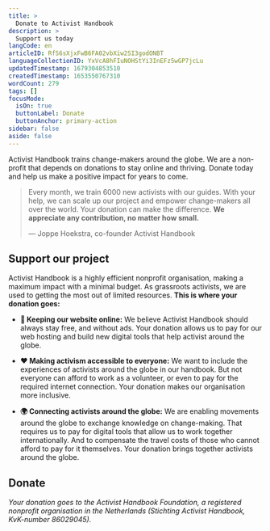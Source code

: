 ```yaml
---
title: >
  Donate to Activist Handbook
description: >
  Support us today
langCode: en
articleID: RfS6sXjxFwB6FA02vbXiw2SI3godONBT
languageCollectionID: YxVcA8hFIuNOHStYi3InEFz5wGP7jcLu
updatedTimestamp: 1679304853510
createdTimestamp: 1653550767310
wordCount: 279
tags: []
focusMode: 
  isOn: true
  buttonLabel: Donate
  buttonAnchor: primary-action
sidebar: false
aside: false
---
```


Activist Handbook trains change-makers around the globe. We are a non-profit that depends on donations to stay online and thriving. Donate today and help us make a positive impact for years to come.

<action-button buttonanchor="primary-action" buttonlabel="👉 Make small donation"></action-button>

> Every month, we train 6000 new activists with our guides. With your help, we can scale up our project and empower change-makers all over the world. Your donation can make the difference. **We appreciate any contribution, no matter how small.**
> 
> — Joppe Hoekstra, co-founder Activist Handbook

## Support our project

Activist Handbook is a highly efficient nonprofit organisation, making a maximum impact with a minimal budget. As grassroots activists, we are used to getting the most out of limited resources. **This is where your donation goes:**

-   **🔗 Keeping our website online:** We believe Activist Handbook should always stay free, and without ads. Your donation allows us to pay for our web hosting and build new digital tools that help activist around the globe.
    
-   **❤️ Making activism accessible to everyone:** We want to include the experiences of activists around the globe in our handbook. But not everyone can afford to work as a volunteer, or even to pay for the required internet connection. Your donation makes our organisation more inclusive.
    
-   **🌍 Connecting activists around the globe:** We are enabling movements around the globe to exchange knowledge on change-making. That requires us to pay for digital tools that allow us to work together internationally. And to compensate the travel costs of those who cannot afford to pay for it themselves. Your donation brings together activists around the globe.
    

<action-donate><h2>Donate</h2></action-donate>

_Your donation goes to the Activist Handbook Foundation, a registered nonprofit organisation in the Netherlands (Stichting Activist Handbook, KvK-number 86029045)._